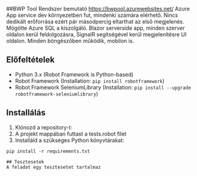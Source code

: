 ##BWP Tool
Rendszer bemutató
https://bwpool.azurewebsites.net/
Azure App service dev környezetben fut, mindenki számára elérhető. Nincs dedikált erőforrása ezért
pár másodpercig eltarthat az első megjelenés. Mögötte Azure SQL a kiszolgáló.
Blazor serverside app, minden szerver oldalon kerül feldolgozásra, SignalR segítségével kerül
megjelenítésre UI oldalon.
Minden böngészőben működik, mobilon is.


## Előfeltételek
- Python 3.x (Robot Framework is Python-based)
- Robot Framework (Installation: ```pip install robotframework```)
- Robot Framework SeleniumLibrary (Installation: ```pip install --upgrade robotframework-seleniumlibrary```)

## Installálás
1. Klónozd a repository-t:
2. A projekt mappában futtast a tests.robot filet
3. Installáld a szükséges Python könyvtárakat:
```
pip install -r requirements.txt

## Tesztesetek
A feladat egy tesztesetet tartalmaz